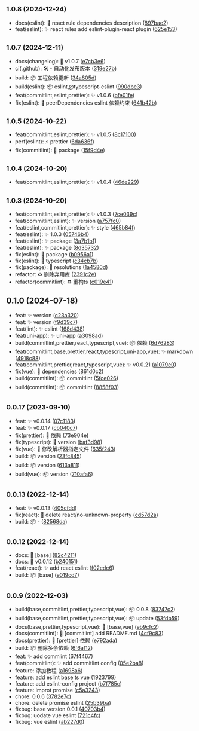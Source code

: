 ## <small>1.0.8 (2024-12-24)</small>

* docs(eslint): 📝 react rule dependencies description ([897bae2](https://github.com/jsxiaosi/eslint-config/commit/897bae2))
* feat(eslint): ✨ react rules add eslint-plugin-react plugin ([625e153](https://github.com/jsxiaosi/eslint-config/commit/625e153))



## <small>1.0.7 (2024-12-11)</small>

* docs(changelog): 📝 v1.0.7 ([e7cb3e6](https://github.com/jsxiaosi/eslint-config/commit/e7cb3e6))
* ci(.github): 🛠 - 自动化发布版本 ([319e27b](https://github.com/jsxiaosi/eslint-config/commit/319e27b))
* build: 📦️ 工程依赖更新 ([34a805d](https://github.com/jsxiaosi/eslint-config/commit/34a805d))
* build(eslint): 📦️ eslint,@typescript-eslint ([990dbe3](https://github.com/jsxiaosi/eslint-config/commit/990dbe3))
* feat(commitlint,eslint,prettier): ✨ v1.0.6 ([bfe01fe](https://github.com/jsxiaosi/eslint-config/commit/bfe01fe))
* fix(eslint): 🐛 peerDependencies eslint 依赖约束 ([641b42b](https://github.com/jsxiaosi/eslint-config/commit/641b42b))



## <small>1.0.5 (2024-10-22)</small>

* feat(commitlint,eslint,prettier): ✨ v1.0.5 ([8c17100](https://github.com/jsxiaosi/eslint-config/commit/8c17100))
* perf(eslint): ⚡️ prettier ([6da636f](https://github.com/jsxiaosi/eslint-config/commit/6da636f))
* fix(commitlint): 🐛 package ([15f9d4e](https://github.com/jsxiaosi/eslint-config/commit/15f9d4e))



## <small>1.0.4 (2024-10-20)</small>

* feat(commitlint,eslint,prettier): ✨ v1.0.4 ([46de229](https://github.com/jsxiaosi/eslint-config/commit/46de229))



## <small>1.0.3 (2024-10-20)</small>

* feat(commitlint,eslint,prettier): ✨ v1.0.3 ([7ce039c](https://github.com/jsxiaosi/eslint-config/commit/7ce039c))
* feat(commitlint,eslint): ✨ version ([a757fc0](https://github.com/jsxiaosi/eslint-config/commit/a757fc0))
* feat(eslint,commitlint,prettier): ✨ style ([465b84f](https://github.com/jsxiaosi/eslint-config/commit/465b84f))
* feat(eslint): ✨ 1.0.3 ([05746b4](https://github.com/jsxiaosi/eslint-config/commit/05746b4))
* feat(eslint): ✨ package ([3a7b1b1](https://github.com/jsxiaosi/eslint-config/commit/3a7b1b1))
* feat(eslint): ✨ package ([8d35732](https://github.com/jsxiaosi/eslint-config/commit/8d35732))
* fix(eslint): 🐛 package ([b0956a1](https://github.com/jsxiaosi/eslint-config/commit/b0956a1))
* fix(eslint): 🐛 typescript ([c34cb7b](https://github.com/jsxiaosi/eslint-config/commit/c34cb7b))
* fix(package): 🐛 resolutions ([1a4580d](https://github.com/jsxiaosi/eslint-config/commit/1a4580d))
* refactor: ♻️ 删除弃用库 ([2391c2e](https://github.com/jsxiaosi/eslint-config/commit/2391c2e))
* refactor(commitlint): ♻️ 重构ts ([c019e41](https://github.com/jsxiaosi/eslint-config/commit/c019e41))



## 0.1.0 (2024-07-18)

* feat: ✨ version ([c23a320](https://github.com/jsxiaosi/eslint-config/commit/c23a320))
* feat: ✨ version ([f9d39c7](https://github.com/jsxiaosi/eslint-config/commit/f9d39c7))
* feat(lint): ✨ eslint ([168d438](https://github.com/jsxiaosi/eslint-config/commit/168d438))
* feat(uni-app): ✨ uni-app ([a3098ad](https://github.com/jsxiaosi/eslint-config/commit/a3098ad))
* build(commitlint,prettier,react,typescript,vue): 📦️ 依赖 ([6d76283](https://github.com/jsxiaosi/eslint-config/commit/6d76283))
* feat(commitlint,base,prettier,react,typescript,uni-app,vue): ✨ markdown ([4918c88](https://github.com/jsxiaosi/eslint-config/commit/4918c88))
* feat(commitlint,prettier,react,typescript,vue): ✨ v0.0.21 ([a1079e0](https://github.com/jsxiaosi/eslint-config/commit/a1079e0))
* fix(vue): 🐛 dependencies ([861d0c2](https://github.com/jsxiaosi/eslint-config/commit/861d0c2))
* build(commitlint): 📦️ commitlint ([5fce026](https://github.com/jsxiaosi/eslint-config/commit/5fce026))
* build(commitlint): 📦️ commitlint ([8858f03](https://github.com/jsxiaosi/eslint-config/commit/8858f03))



## <small>0.0.17 (2023-09-10)</small>

* feat: ✨ v0.0.14 ([07c1183](https://github.com/jsxiaosi/eslint-config/commit/07c1183))
* feat: ✨ v0.0.17 ([cb040c7](https://github.com/jsxiaosi/eslint-config/commit/cb040c7))
* fix(prettier): 🐛 依赖 ([73e904e](https://github.com/jsxiaosi/eslint-config/commit/73e904e))
* fix(typescript): 🐛 version ([baf3d98](https://github.com/jsxiaosi/eslint-config/commit/baf3d98))
* fix(vue): 🐛 修改解析器指定文件 ([635f243](https://github.com/jsxiaosi/eslint-config/commit/635f243))
* build: 📦️ version ([23fc845](https://github.com/jsxiaosi/eslint-config/commit/23fc845))
* build: 📦️ version ([613a811](https://github.com/jsxiaosi/eslint-config/commit/613a811))
* build(vue): 📦️ version ([710afa6](https://github.com/jsxiaosi/eslint-config/commit/710afa6))



## <small>0.0.13 (2022-12-14)</small>

* feat: ✨ v0.0.13 ([405cfdd](https://github.com/jsxiaosi/eslint-config/commit/405cfdd))
* fix(react): 🐛 delete react/no-unknown-property ([cd57d2a](https://github.com/jsxiaosi/eslint-config/commit/cd57d2a))
* build: 📦️ - ([82568da](https://github.com/jsxiaosi/eslint-config/commit/82568da))



## <small>0.0.12 (2022-12-14)</small>

* docs: 📝 [base] ([82c4211](https://github.com/jsxiaosi/eslint-config/commit/82c4211))
* docs: 📝 v0.0.12 ([b240151](https://github.com/jsxiaosi/eslint-config/commit/b240151))
* feat(react): ✨ add react eslint ([f02edc6](https://github.com/jsxiaosi/eslint-config/commit/f02edc6))
* build: 📦️ [base] ([e019cd7](https://github.com/jsxiaosi/eslint-config/commit/e019cd7))



## <small>0.0.9 (2022-12-03)</small>

* build(base,commitlint,prettier,typescript,vue): 📦️ 0.0.8 ([83747c2](https://github.com/jsxiaosi/eslint-config/commit/83747c2))
* build(base,commitlint,prettier,typescript,vue): 📦️ update ([53fdb59](https://github.com/jsxiaosi/eslint-config/commit/53fdb59))
* docs(base,prettier,typescript,vue): 📝 [base,vue] ([eb9cfc2](https://github.com/jsxiaosi/eslint-config/commit/eb9cfc2))
* docs(commitlint): 📝 [commitlint] add README.md ([4cf9c83](https://github.com/jsxiaosi/eslint-config/commit/4cf9c83))
* docs(prettier): 📝 [prettier] 依赖 ([e792ada](https://github.com/jsxiaosi/eslint-config/commit/e792ada))
* build: 📦️ 删除多余依赖 ([6f6af12](https://github.com/jsxiaosi/eslint-config/commit/6f6af12))
* feat: ✨ add commlint ([67f4467](https://github.com/jsxiaosi/eslint-config/commit/67f4467))
* feat(commitlint): ✨ add commitlint config ([05e2ba8](https://github.com/jsxiaosi/eslint-config/commit/05e2ba8))
* feature: 添加教程 ([a1698a6](https://github.com/jsxiaosi/eslint-config/commit/a1698a6))
* feature: add eslint base ts vue ([1923799](https://github.com/jsxiaosi/eslint-config/commit/1923799))
* feature: add eslint-config project ([b7f785c](https://github.com/jsxiaosi/eslint-config/commit/b7f785c))
* feature: improt  promise ([c5a3243](https://github.com/jsxiaosi/eslint-config/commit/c5a3243))
* chore: 0.0.6 ([3782e7c](https://github.com/jsxiaosi/eslint-config/commit/3782e7c))
* chore: delete promise eslint ([25b39ba](https://github.com/jsxiaosi/eslint-config/commit/25b39ba))
* fixbug: base version 0.0.1 ([40703b4](https://github.com/jsxiaosi/eslint-config/commit/40703b4))
* fixbug: uodate vue eslint ([721c4fc](https://github.com/jsxiaosi/eslint-config/commit/721c4fc))
* fixbug: vue eslint ([ab227d0](https://github.com/jsxiaosi/eslint-config/commit/ab227d0))




